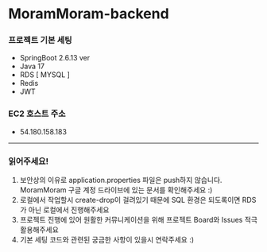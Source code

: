 # MoramMoram-backend

### 프로젝트 기본 세팅
- SpringBoot 2.6.13 ver
- Java 17
- RDS [ MYSQL ]
- Redis
- JWT

### EC2 호스트 주소
-  54.180.158.183

---
### 읽어주세요!
1. 보안상의 이유로 application.properties 파일은 push하지 않습니다. MoramMoram 구글 계정 드라이브에 있는 문서를 확인해주세요 :)
2. 로컬에서 작업할시 create-drop이 걸려있기 때문에 SQL 환경은 되도록이면 RDS가 아닌 로컬에서 진행해주세요
3. 프로젝트 진행에 있어 원활한 커뮤니케이션을 위해 프로젝트 Board와 Issues 적극 활용해주세요
4. 기본 세팅 코드와 관련된 궁금한 사항이 있을시 연락주세요 :)

